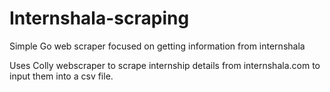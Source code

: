 # Internshala-scraping
Simple Go web scraper focused on getting information from internshala

Uses Colly webscraper to scrape internship details from internshala.com to input them into a csv file.
